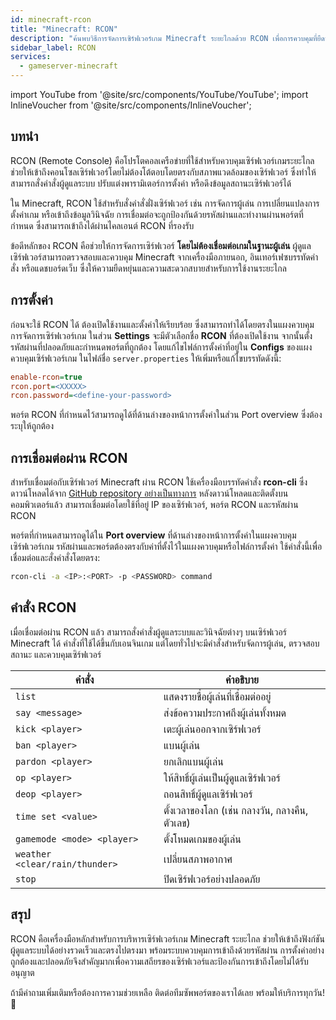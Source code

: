 ```yaml
---
id: minecraft-rcon
title: "Minecraft: RCON"
description: "ค้นพบวิธีการจัดการเซิร์ฟเวอร์เกม Minecraft ระยะไกลด้วย RCON เพื่อการควบคุมที่ยืดหยุ่น ปลอดภัย และการบริหารเซิร์ฟเวอร์ที่มีประสิทธิภาพ → เรียนรู้เพิ่มเติมตอนนี้"
sidebar_label: RCON
services:
  - gameserver-minecraft
---
```


import YouTube from '@site/src/components/YouTube/YouTube';
import InlineVoucher from '@site/src/components/InlineVoucher';

## บทนำ

RCON (Remote Console) คือโปรโตคอลเครือข่ายที่ใช้สำหรับควบคุมเซิร์ฟเวอร์เกมระยะไกล ช่วยให้เข้าถึงคอนโซลเซิร์ฟเวอร์โดยไม่ต้องโต้ตอบโดยตรงกับสภาพแวดล้อมของเซิร์ฟเวอร์ ซึ่งทำให้สามารถสั่งคำสั่งผู้ดูแลระบบ ปรับแต่งพารามิเตอร์การตั้งค่า หรือดึงข้อมูลสถานะเซิร์ฟเวอร์ได้

ใน Minecraft, RCON ใช้สำหรับสั่งคำสั่งฝั่งเซิร์ฟเวอร์ เช่น การจัดการผู้เล่น การเปลี่ยนแปลงการตั้งค่าเกม หรือเข้าถึงข้อมูลวินิจฉัย การเชื่อมต่อจะถูกป้องกันด้วยรหัสผ่านและทำงานผ่านพอร์ตที่กำหนด ซึ่งสามารถเข้าถึงได้ผ่านไคลเอนต์ RCON ที่รองรับ

ข้อดีหลักของ RCON คือช่วยให้การจัดการเซิร์ฟเวอร์ **โดยไม่ต้องเชื่อมต่อเกมในฐานะผู้เล่น** ผู้ดูแลเซิร์ฟเวอร์สามารถตรวจสอบและควบคุม Minecraft จากเครื่องมือภายนอก, อินเทอร์เฟซบรรทัดคำสั่ง หรือแดชบอร์ดเว็บ ซึ่งให้ความยืดหยุ่นและความสะดวกสบายสำหรับการใช้งานระยะไกล

<InlineVoucher />

## การตั้งค่า

ก่อนจะใช้ RCON ได้ ต้องเปิดใช้งานและตั้งค่าให้เรียบร้อย ซึ่งสามารถทำได้โดยตรงในแผงควบคุมการจัดการเซิร์ฟเวอร์เกม ในส่วน **Settings** จะมีตัวเลือกชื่อ **RCON** ที่ต้องเปิดใช้งาน จากนั้นตั้งรหัสผ่านที่ปลอดภัยและกำหนดพอร์ตที่ถูกต้อง โดยแก้ไขไฟล์การตั้งค่าที่อยู่ใน **Configs** ของแผงควบคุมเซิร์ฟเวอร์เกม ในไฟล์ชื่อ `server.properties` ให้เพิ่มหรือแก้ไขบรรทัดดังนี้:

```cfg
enable-rcon=true
rcon.port=<XXXXX>
rcon.password=<define-your-password>
```
พอร์ต RCON ที่กำหนดไว้สามารถดูได้ที่ด้านล่างของหน้าการตั้งค่าในส่วน Port overview ซึ่งต้องระบุให้ถูกต้อง



## การเชื่อมต่อผ่าน RCON

สำหรับเชื่อมต่อกับเซิร์ฟเวอร์ Minecraft ผ่าน RCON ใช้เครื่องมือบรรทัดคำสั่ง **rcon-cli** ซึ่งดาวน์โหลดได้จาก [GitHub repository อย่างเป็นทางการ](https://github.com/gorcon/rcon-cli) หลังดาวน์โหลดและติดตั้งบนคอมพิวเตอร์แล้ว สามารถเชื่อมต่อโดยใช้ที่อยู่ IP ของเซิร์ฟเวอร์, พอร์ต RCON และรหัสผ่าน RCON

พอร์ตที่กำหนดสามารถดูได้ใน **Port overview** ที่ด้านล่างของหน้าการตั้งค่าในแผงควบคุมเซิร์ฟเวอร์เกม รหัสผ่านและพอร์ตต้องตรงกับค่าที่ตั้งไว้ในแผงควบคุมหรือไฟล์การตั้งค่า ใช้คำสั่งนี้เพื่อเชื่อมต่อและสั่งคำสั่งโดยตรง:

```bash
rcon-cli -a <IP>:<PORT> -p <PASSWORD> command
```



## คำสั่ง RCON

เมื่อเชื่อมต่อผ่าน RCON แล้ว สามารถสั่งคำสั่งผู้ดูแลระบบและวินิจฉัยต่างๆ บนเซิร์ฟเวอร์ Minecraft ได้ คำสั่งที่ใช้ได้ขึ้นกับเอนจินเกม แต่โดยทั่วไปจะมีคำสั่งสำหรับจัดการผู้เล่น, ตรวจสอบสถานะ และควบคุมเซิร์ฟเวอร์

| คำสั่ง               | คำอธิบาย                                 |
|------------------------|---------------------------------------------|
| `list`               | แสดงรายชื่อผู้เล่นที่เชื่อมต่ออยู่                     |
| `say <message>`       | ส่งข้อความประกาศถึงผู้เล่นทั้งหมด         |
| `kick <player>`       | เตะผู้เล่นออกจากเซิร์ฟเวอร์              |
| `ban <player>`        | แบนผู้เล่น                               |
| `pardon <player>`     | ยกเลิกแบนผู้เล่น                             |
| `op <player>`         | ให้สิทธิ์ผู้เล่นเป็นผู้ดูแลเซิร์ฟเวอร์       |
| `deop <player>`       | ถอนสิทธิ์ผู้ดูแลเซิร์ฟเวอร์                  |
| `time set <value>`    | ตั้งเวลาของโลก (เช่น กลางวัน, กลางคืน, ตัวเลข)   |
| `gamemode <mode> <player>` | ตั้งโหมดเกมของผู้เล่น            |
| `weather <clear/rain/thunder>` | เปลี่ยนสภาพอากาศ               |
| `stop`                | ปิดเซิร์ฟเวอร์อย่างปลอดภัย                 |



## สรุป

RCON คือเครื่องมือหลักสำหรับการบริหารเซิร์ฟเวอร์เกม Minecraft ระยะไกล ช่วยให้เข้าถึงฟังก์ชันผู้ดูแลระบบได้อย่างรวดเร็วและตรงไปตรงมา พร้อมระบบควบคุมการเข้าถึงด้วยรหัสผ่าน การตั้งค่าอย่างถูกต้องและปลอดภัยจึงสำคัญมากเพื่อความเสถียรของเซิร์ฟเวอร์และป้องกันการเข้าถึงโดยไม่ได้รับอนุญาต

ถ้ามีคำถามเพิ่มเติมหรือต้องการความช่วยเหลือ ติดต่อทีมซัพพอร์ตของเราได้เลย พร้อมให้บริการทุกวัน! 🙂

<InlineVoucher />